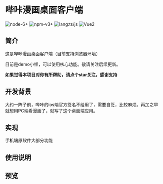 # 哔咔漫画桌面客户端

![node-6+](https://img.shields.io/badge/Node-6.0.0%2B-green)
![npm-v3+](https://img.shields.io/badge/npm-3.0.0%2B-green)
![lang:ts/js](https://img.shields.io/badge/LANG-JS/TS-gold)
![Vue2](https://img.shields.io/badge/Vue-2.5.2-brightgreen)

## 简介
这是哔咔漫画桌面客户端（目前支持浏览器环境）

目前是demo小样，可以使用核心功能。敬请关注后续更新。

**如果觉得本项目对你有所帮助，请点个star关注，感谢支持**

## 开发背景
大约一阵子前，哔咔的ios端官方签名不给用了，需要自签，比较麻烦。再加之早就想用PC端看漫画了，就写了这个桌面端应用。

## 实现
手机端原软件大部分功能
 
## 使用说明


## 预览